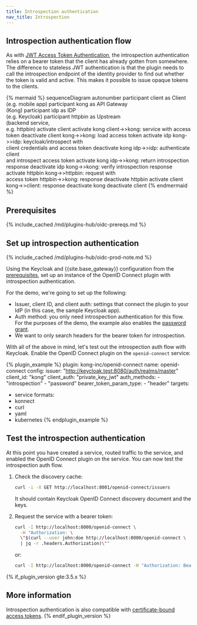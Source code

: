 ```yaml
---
title: Introspection authentication
nav_title: Introspection
---
```


## Introspection authentication flow

As with [JWT Access Token Authentication](/hub/kong-inc/openid-connect/how-to/authentication/jwt-access-token/), 
the introspection authentication relies on a bearer token that the client has already gotten from somewhere. 
The difference to stateless JWT authentication is that the plugin needs to call the introspection endpoint of 
the identity provider to find out whether the token is valid and active. 
This makes it possible to issue opaque tokens to the clients.

<!--vale off-->
{% mermaid %}
sequenceDiagram
    autonumber
    participant client as Client <br>(e.g. mobile app)
    participant kong as API Gateway <br>(Kong)
    participant idp as IDP <br>(e.g. Keycloak)
    participant httpbin as Upstream <br>(backend service,<br> e.g. httpbin)
    activate client
    activate kong
    client->>kong: service with access token
    deactivate client
    kong->>kong: load access token
    activate idp
    kong->>idp: keycloak/introspect with <br/>client credentials and access token
    deactivate kong
    idp->>idp: authenticate client <br/>and introspect access token
    activate kong
    idp->>kong: return introspection response
    deactivate idp
    kong->>kong: verify introspection response
    activate httpbin
    kong->>httpbin: request with <br/>access token
    httpbin->>kong: response
    deactivate httpbin
    activate client
    kong->>client: response
    deactivate kong
    deactivate client
{% endmermaid %}
<!--vale on-->

## Prerequisites

{% include_cached /md/plugins-hub/oidc-prereqs.md %}

## Set up introspection authentication

{% include_cached /md/plugins-hub/oidc-prod-note.md %}

Using the Keycloak and {{site.base_gateway}} configuration from the [prerequisites](#prerequisites), 
set up an instance of the OpenID Connect plugin with introspection authentication.

For the demo, we're going to set up the following:
* Issuer, client ID, and client auth: settings that connect the plugin to your IdP (in this case, the sample Keycloak app).
* Auth method: you only need introspection authentication for this flow. 
For the purposes of the demo, the example also enables the
[password grant](/hub/kong-inc/openid-connect/how-to/authentication/password-grant/).
* We want to only search headers for the bearer token for introspection.

With all of the above in mind, let's test out the introspection auth flow with Keycloak. 
Enable the OpenID Connect plugin on the `openid-connect` service:

<!-- vale off-->
{% plugin_example %}
plugin: kong-inc/openid-connect
name: openid-connect
config:
  issuer: "http://keycloak.test:8080/auth/realms/master"
  client_id: "kong"
  client_auth: "private_key_jwt"
  auth_methods:
    - "introspection"
    - "password"
  bearer_token_param_type: 
    - "header"
targets:
  - service
formats:
  - konnect
  - curl
  - yaml
  - kubernetes
{% endplugin_example %}
<!--vale on -->

## Test the introspection authentication

At this point you have created a service, routed traffic to the service, and 
enabled the OpenID Connect plugin on the service. You can now test the introspection auth flow.

1. Check the discovery cache: 

    ```sh
    curl -i -X GET http://localhost:8001/openid-connect/issuers
    ```

    It should contain Keycloak OpenID Connect discovery document and the keys.

2. Request the service with a bearer token:

    ```sh
    curl -I http://localhost:8000/openid-connect \
      -H "Authorization: \
      \"$(curl --user john:doe http://localhost:8000/openid-connect \
      | jq -r .headers.Authorization)\""
    ```

    or:
    ```sh
    curl -I http://localhost:8000/openid-connect -H "Authorization: Bearer <access-token>"
    ```

{% if_plugin_version gte:3.5.x %}
## More information

Introspection authentication is also compatible with [certificate-bound access tokens](/hub/kong-inc/openid-connect/how-to/cert-bound-access-tokens/). 
{% endif_plugin_version %}